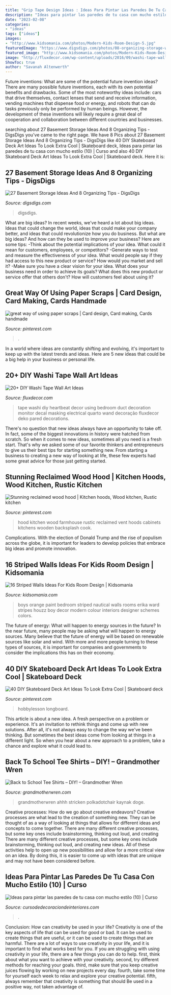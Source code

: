 ```yaml
---
title: "Grip Tape Design Ideas : Ideas Para Pintar Las Paredes De Tu Casa Con Mucho Estilo (10)"
description: "Ideas para pintar las paredes de tu casa con mucho estilo (10)"
date: "2023-02-08"
categories:
- "ideas"
tags: ["ideas"]
images:
- "http://www.kidsomania.com/photos/Modern-Kids-Room-Design-5.jpg"
featuredImage: "https://www.digsdigs.com/photos/08-organizing-storage-with-labels.jpg"
featured_image: "http://www.kidsomania.com/photos/Modern-Kids-Room-Design-5.jpg"
image: "http://fluxdecor.com/wp-content/uploads/2016/09/washi-tape-wall-art/8-washi-tape-wall-art.jpg"
ShowToc: true
author: "Savanah Altenwerth"
---
```



Future inventions: What are some of the potential future invention ideas?
There are many possible future inventions, each with its own potential benefits and drawbacks. Some of the most noteworthy ideas include: cars that drive themselves, contact lenses that send and receive information, vending machines that dispense food or energy, and robots that can do tasks previously only be performed by human beings. However, the development of these inventions will likely require a great deal of cooperation and collaboration between different countries and businesses.

	

		
searching about 27 Basement Storage Ideas And 8 Organizing Tips - DigsDigs you've came to the right page. We have 8 Pics about 27 Basement Storage Ideas And 8 Organizing Tips - DigsDigs like 40 DIY Skateboard Deck Art Ideas To Look Extra Cool | Skateboard deck, Ideas para pintar las paredes de tu casa con mucho estilo (10) | Curso and also 40 DIY Skateboard Deck Art Ideas To Look Extra Cool | Skateboard deck. Here it is:
		
    
## 27 Basement Storage Ideas And 8 Organizing Tips - DigsDigs

<img loading=lazy src="https://www.digsdigs.com/photos/08-organizing-storage-with-labels.jpg" onerror="this.onerror=null;this.src='https://tse3.mm.bing.net/th?id=OIP.RenOj94omaagAqSRp-PHUwHaJ6&amp;pid=15.1';" alt="27 Basement Storage Ideas And 8 Organizing Tips - DigsDigs">

_Source: digsdigs.com_

>digsdigs. 

	

What are big ideas?
In recent weeks, we've heard a lot about big ideas. Ideas that could change the world, ideas that could make your company better, and ideas that could revolutionize how you do business. But what are big ideas? And how can they be used to improve your business? Here are some tips: 
-Think about the potential implications of your idea. What could it mean for customers, employees, or competitors? 
-Generate ways to test and measure the effectiveness of your idea. What would people say if they had access to this new product or service? How would you market and sell it? 
-Make sure you have a clear vision for your idea. What does your business need in order to achieve its goals? What does this new product or service offer that others don't? How will customers feel about using it?

    
## Great Way Of Using Paper Scraps | Card Design, Card Making, Cards Handmade

<img loading=lazy src="https://i.pinimg.com/736x/ec/37/65/ec37659892eb7a9dd4f62564d69badfa--paper-scraps-project-ideas.jpg" onerror="this.onerror=null;this.src='https://tse3.mm.bing.net/th?id=OIP.F7UEWRPJuIw4pTHGxVfUXgHaJ3&amp;pid=15.1';" alt="great way of using paper scraps | Card design, Card making, Cards handmade">

_Source: pinterest.com_

>. 

	

In a world where ideas are constantly shifting and evolving, it's important to keep up with the latest trends and ideas. Here are 5 new ideas that could be a big help in your business or personal life.

    
## 20+ DIY Washi Tape Wall Art Ideas

<img loading=lazy src="http://fluxdecor.com/wp-content/uploads/2016/09/washi-tape-wall-art/8-washi-tape-wall-art.jpg" onerror="this.onerror=null;this.src='https://tse2.mm.bing.net/th?id=OIP.VVYZIOU_NJ7DKflIh8CP6gHaNK&amp;pid=15.1';" alt="20+ DIY Washi Tape Wall Art Ideas">

_Source: fluxdecor.com_

>tape washi diy heartbeat decor using bedroom duct decoration monitor decal masking electrical quarto wand decoração fluxdecor deko pared decorations. 

	

There's no question that new ideas always have an opportunity to take off. In fact, some of the biggest innovations in history were hatched from scratch. So when it comes to new ideas, sometimes all you need is a fresh start. That's why we asked some of our favorite thinkers and entrepreneurs to give us their best tips for starting something new. From starting a business to creating a new way of looking at life, these few experts had some great advice for those just getting started.

    
## Stunning Reclaimed Wood Hood | Kitchen Hoods, Wood Kitchen, Rustic Kitchen

<img loading=lazy src="https://i.pinimg.com/736x/fb/2c/88/fb2c889abf37269031832597946c1071--hoods.jpg" onerror="this.onerror=null;this.src='https://tse3.mm.bing.net/th?id=OIP.6rstdPgsDXF6nOBfrqKZywHaJ3&amp;pid=15.1';" alt="Stunning reclaimed wood hood | Kitchen hoods, Wood kitchen, Rustic kitchen">

_Source: pinterest.com_

>hood kitchen wood farmhouse rustic reclaimed vent hoods cabinets kitchens wooden backsplash cook. 

	

Complications. With the election of Donald Trump and the rise of populism across the globe, it is important for leaders to develop policies that embrace big ideas and promote innovation.

    
## 16 Striped Walls Ideas For Kids Room Design | Kidsomania

<img loading=lazy src="http://www.kidsomania.com/photos/Modern-Kids-Room-Design-5.jpg" onerror="this.onerror=null;this.src='https://tse3.mm.bing.net/th?id=OIP.euv2GUrft4J5wyH3UOrF4AHaLK&amp;pid=15.1';" alt="16 Striped Walls Ideas For Kids Room Design | Kidsomania">

_Source: kidsomania.com_

>boys orange paint bedroom striped nautical walls rooms erika ward stripes houzz boy decor modern colour interiors designer schemes colors. 

	

The future of energy: What will happen to energy sources in the future?
In the near future, many people may be asking what will happen to energy sources. Many believe that the future of energy will be based on renewable sources like solar and wind. With more and more people turning to these types of sources, it is important for companies and governments to consider the implications this has on their economy.

    
## 40 DIY Skateboard Deck Art Ideas To Look Extra Cool | Skateboard Deck

<img loading=lazy src="https://i.pinimg.com/736x/df/c9/64/dfc964bbf9a05758b5ddbd3897b007d6.jpg" onerror="this.onerror=null;this.src='https://tse3.mm.bing.net/th?id=OIP.ZRcjFoo0zi1d1nqcXfIUVQHaLH&amp;pid=15.1';" alt="40 DIY Skateboard Deck Art Ideas To Look Extra Cool | Skateboard deck">

_Source: pinterest.com_

>hobbylesson longboard. 

	

This article is about a new idea. A fresh perspective on a problem or experience. It's an invitation to rethink things and come up with new solutions. After all, it's not always easy to change the way we've been thinking. But sometimes the best ideas come from looking at things in a different light. So when you hear about a new approach to a problem, take a chance and explore what it could lead to.

    
## Back To School Tee Shirts – DIY! – Grandmother Wren

<img loading=lazy src="https://grandmotherwren.com/wp-content/uploads/2013/08/diy-t-shirt-ideas.jpg" onerror="this.onerror=null;this.src='https://tse2.mm.bing.net/th?id=OIP.bz9w9ic2ToNln0JgxjH4FwHaKl&amp;pid=15.1';" alt="Back to School Tee Shirts – DIY! – Grandmother Wren">

_Source: grandmotherwren.com_

>grandmotherwren ahhh stricken polkadotchair kaynak doge. 

	

Creative processes: How do we go about creative endeavors?
Creative processes are what lead to the creation of something new. They can be thought of as a way of looking at things that allows for different ideas and concepts to come together. There are many different creative processes, but some key ones include brainstorming, thinking out loud, and creating 
There are many different creative processes, but some key ones include brainstorming, thinking out loud, and creating new ideas. All of these activities help to open up new possibilities and allow for a more critical view on an idea. By doing this, it is easier to come up with ideas that are unique and may not have been considered before.

    
## Ideas Para Pintar Las Paredes De Tu Casa Con Mucho Estilo (10) | Curso

<img loading=lazy src="https://cursodedecoraciondeinteriores.com/wp-content/uploads/2017/01/Ideas-para-pintar-las-paredes-de-tu-casa-con-mucho-estilo-10.jpg" onerror="this.onerror=null;this.src='https://tse3.mm.bing.net/th?id=OIP.MM_aDBwWCftjRKWeVNVxTAHaJ3&amp;pid=15.1';" alt="Ideas para pintar las paredes de tu casa con mucho estilo (10) | Curso">

_Source: cursodedecoraciondeinteriores.com_

>. 

	

Conclusion: How can creativity be used in your life?
Creativity is one of the key aspects of life that can be used for good or bad. It can be used to create things that are useful, or it can be used to create things that are harmful. There are a lot of ways to use creativity in your life, and it is important to find what works best for you. If you are struggling with using creativity in your life, there are a few things you can do to help. first, think about what you want to achieve with your creativity. second, try different methods for reaching your goals. third, make sure that you keep creative juices flowing by working on new projects every day. fourth, take some time for yourself each week to relax and explore your creative potential. fifth, always remember that creativity is something that should Be used in a positive way, not taken advantage of.

